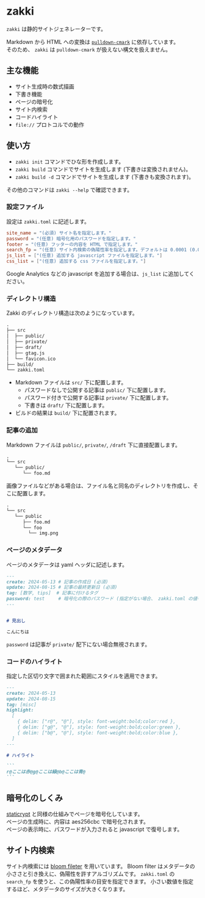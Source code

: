 # zakki

`zakki` は静的サイトジェネレーターです。<br>

Markdown から HTML への変換は [`pulldown-cmark`](https://docs.rs/pulldown-cmark/latest/pulldown_cmark/) に依存しています。<br>
そのため、 `zakki` は `pulldown-cmark` が扱えない構文を扱えません。

## 主な機能

- サイト生成時の数式描画
- 下書き機能
- ページの暗号化
- サイト内検索
- コードハイライト
- `file://` プロトコルでの動作

## 使い方

- `zakki init` コマンドでひな形を作成します。
- `zakki build` コマンドでサイトを生成します (下書きは変換されません)。
- `zakki build -d` コマンドでサイトを生成します (下書きも変換されます)。

その他のコマンドは `zakki --help` で確認できます。

### 設定ファイル

設定は `zakki.toml` に記述します。

```toml
site_name = "(必須) サイト名を指定します。"
password = "(任意) 暗号化用のパスワードを指定します。"
footer = "(任意) フッターの内容を HTML で指定します。"
search_fp = "(任意) サイト内検索の偽陽性率を指定します。デフォルトは 0.0001 (0.01%) です。"
js_list = ["(任意) 追加する javascript ファイルを指定します。"]
css_list = ["(任意) 追加する css ファイルを指定します。"]
```

Google Analytics などの javascript を追加する場合は、`js_list` に追加してください。

### ディレクトリ構造

Zakki のディレクトリ構造は次のようになっています。

```txt
.
├── src
│  ├── public/
│  ├── private/
│  ├── draft/
│  ├── gtag.js
│  └── favicon.ico
├── build/
└── zakki.toml
```

- Markdown ファイルは `src/` 下に配置します。
  - パスワードなしで公開する記事は `public/` 下に配置します。
  - パスワード付きで公開する記事は `private/` 下に配置します。
  - 下書きは `draft/` 下に配置します。
- ビルドの結果は `build/` 下に配置されます。

### 記事の追加

Markdown ファイルは `public/`, `private/`, `/draft` 下に直接配置します。

```txt
.
└── src
   └── public/
      └── foo.md
```

画像ファイルなどがある場合は、ファイル名と同名のディレクトリを作成し、そこに配置します。

```txt
.
└── src
   └── public
      ├── foo.md
      └── foo
        └── img.png
```

### ページのメタデータ

ページのメタデータは yaml ヘッダに記述します。

```md
---
create: 2024-05-13 # 記事の作成日 (必須)
update: 2024-08-15 # 記事の最終更新日 (必須)
tag: [数学, tips]  # 記事に付けるタグ
password: test     # 暗号化の際のパスワード (指定がない場合、 zakki.toml の値を使用)
---


# 見出し

こんにちは
```

`password` は記事が `private/` 配下にない場合無視されます。

### コードのハイライト

指定した区切り文字で囲まれた範囲にスタイルを適用できます。

````md
---
create: 2024-05-13
update: 2024-08-15
tag: [misc]
highlight:
  [
    { delim: ["r@", "@"], style: font-weight:bold;color:red },
    { delim: ["g@", "@"], style: font-weight:bold;color:green },
    { delim: ["b@", "@"], style: font-weight:bold;color:blue },
  ]
---

# ハイライト

```
r@ここは赤@g@ここは緑@b@ここは青@
```
````


## 暗号化のしくみ

[staticrypt](https://github.com/robinmoisson/staticrypt) と同様の仕組みでページを暗号化しています。<br>
ページの生成時に、内容は aes256cbc で暗号化されます。<br>
ページの表示時に、パスワードが入力されると javascript で復号します。<br>

## サイト内検索

サイト内検索には [bloom fileter](https://ja.wikipedia.org/wiki/%E3%83%96%E3%83%AB%E3%83%BC%E3%83%A0%E3%83%95%E3%82%A3%E3%83%AB%E3%82%BF) を用いています。
Bloom filter はメタデータの小ささと引き換えに、偽陽性を許すアルゴリズムです。
`zakki.toml` の `search_fp` を使うと、この偽陽性率の目安を指定できます。
小さい数値を指定するほど、メタデータのサイズが大きくなります。
